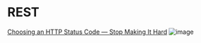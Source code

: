 # REST

[Choosing an HTTP Status Code — Stop Making It Hard](http://racksburg.com/choosing-an-http-status-code/)
![image](http://racksburg.com/wp-content/uploads/2015/12/HTTP-Status-Codes.png)